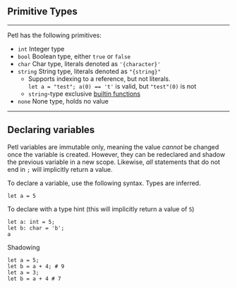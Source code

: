 ## Primitive Types

---

Petl has the following primitives:
- ```int``` Integer type
- ```bool``` Boolean type, either ```true``` or ```false```
- ```char``` Char type, literals denoted as ```'{character}'```
- ```string``` String type, literals denoted as ```"{string}"```
  * Supports indexing to a reference, but not literals.
  <br>```let a = "test"; a(0) == 't'``` is valid, but ```"test"(0)``` is not
  * ```string```-type exclusive [builtin functions](../builtin/string.md)
- ```none``` None type, holds no value

---

## Declaring variables

Petl variables are immutable only, meaning the value _cannot_ be changed once the 
variable is created. However, they can be redeclared and shadow the previous 
variable in a new scope. Likewise, _all_ statements that do not end in ```;``` 
will implicitly return a value. 

To declare a variable, use the following syntax. Types are inferred.
```
let a = 5
```

To declare with a type hint (this will implicitly return a value of ```5```)
```
let a: int = 5;
let b: char = 'b';
a
```

Shadowing
```
let a = 5;
let b = a + 4; # 9
let a = 3;
let b = a + 4 # 7
```
